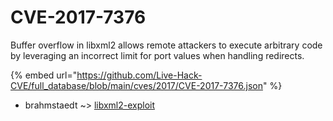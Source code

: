 # CVE-2017-7376

Buffer overflow in libxml2 allows remote attackers to execute arbitrary code by leveraging an incorrect limit for port values when handling redirects.

{% embed url="https://github.com/Live-Hack-CVE/full_database/blob/main/cves/2017/CVE-2017-7376.json" %}


* brahmstaedt ~> [libxml2-exploit](https://www.alice-snow.ru/2017/database/cve-2017-7376/libxml2-exploit-brahmstaedt)
